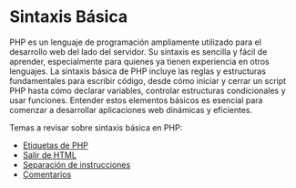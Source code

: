 # Sintaxis Básica

PHP es un lenguaje de programación ampliamente utilizado para el desarrollo web del lado del servidor. Su sintaxis es sencilla y fácil de aprender, especialmente para quienes ya tienen experiencia en otros lenguajes. La sintaxis básica de PHP incluye las reglas y estructuras fundamentales para escribir código, desde cómo iniciar y cerrar un script PHP hasta cómo declarar variables, controlar estructuras condicionales y usar funciones. Entender estos elementos básicos es esencial para comenzar a desarrollar aplicaciones web dinámicas y eficientes.

Temas a revisar sobre sintaxis básica en PHP:

- [Etiquetas de PHP](./sintaxis_basica/etiqueta_php.md)
- [Salir de HTML](./sintaxis_basica/salir_html.md)
- [Separación de instrucciones](./sintaxis_basica/separacion_instrucciones.md)
- [Comentarios](./sintaxis_basica/comentarios.md)